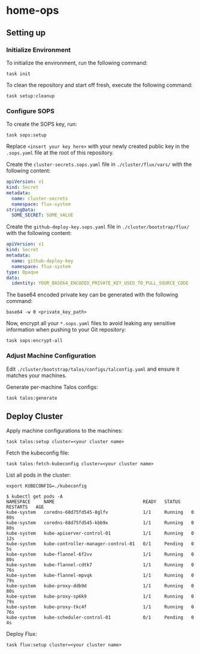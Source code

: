 # home-ops

## Setting up

### Initialize Environment

To initialize the environment, run the following command:

```shell
task init
```

To clean the repository and start off fresh, execute the following command:

```shell
task setup:cleanup
```

### Configure SOPS

To create the SOPS key, run:

```shell
task sops:setup
```

Replace `<insert your key here>` with your newly created public key in the `.sops.yaml` file at the root of this repository.

Create the `cluster-secrets.sops.yaml` file in `./cluster/flux/vars/` with the following content:

```yaml
apiVersion: v1
kind: Secret
metadata:
  name: cluster-secrets
  namespace: flux-system
stringData:
  SOME_SECRET: SOME_VALUE
```

Create the `github-deploy-key.sops.yaml` file in `./cluster/bootstrap/flux/` with the following content:

```yaml
apiVersion: v1
kind: Secret
metadata:
  name: github-deploy-key
  namespace: flux-system
type: Opaque
data:
  identity: YOUR_BASE64_ENCODED_PRIVATE_KEY_USED_TO_PULL_SOURCE_CODE
```

The base64 encoded private key can be generated with the following command:

```shell
base64 -w 0 <private_key_path>
```

Now, encrypt all your `*.sops.yaml` files to avoid leaking any sensitive information when pushing to your Git repository:

```shell
task sops:encrypt-all
```

### Adjust Machine Configuration

Edit `./cluster/bootstrap/talos/configs/talconfig.yaml` and ensure it matches your machines.

Generate per-machine Talos configs:

```shell
task talos:generate
```

## Deploy Cluster

Apply machine configurations to the machines:

```shell
task talos:setup cluster=<your cluster name>
```

Fetch the kubeconfig file:

```shell
task talos:fetch-kubeconfig cluster=<your cluster name>
```

List all pods in the cluster:

```shell
export KUBECONFIG=./kubeconfig

$ kubectl get pods -A
NAMESPACE     NAME                                 READY   STATUS    RESTARTS   AGE
kube-system   coredns-68d75fd545-8glfv             1/1     Running   0          80s
kube-system   coredns-68d75fd545-kbb9x             1/1     Running   0          80s
kube-system   kube-apiserver-control-01            1/1     Running   0          12s
kube-system   kube-controller-manager-control-01   0/1     Pending   0          5s
kube-system   kube-flannel-6f2vv                   1/1     Running   0          80s
kube-system   kube-flannel-cdtk7                   1/1     Running   0          76s
kube-system   kube-flannel-mpvqk                   1/1     Running   0          79s
kube-system   kube-proxy-ddb9d                     1/1     Running   0          80s
kube-system   kube-proxy-sp6k9                     1/1     Running   0          79s
kube-system   kube-proxy-tkc4f                     1/1     Running   0          76s
kube-system   kube-scheduler-control-01            0/1     Pending   0          4s
```

Deploy Flux:

```shell
task flux:setup cluster=<your cluster name>
```